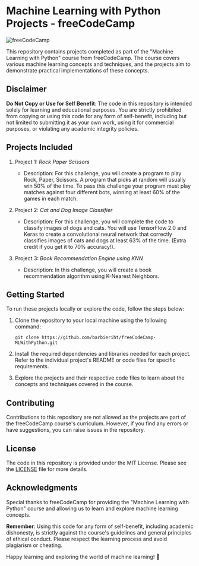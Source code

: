 # Machine Learning with Python Projects - freeCodeCamp

![freeCodeCamp](https://cdn.freecodecamp.org/platform/universal/fcc_primary.svg)

This repository contains projects completed as part of the "Machine Learning with Python" course from freeCodeCamp. The course covers various machine learning concepts and techniques, and the projects aim to demonstrate practical implementations of these concepts.

## Disclaimer

**Do Not Copy or Use for Self Benefit**: The code in this repository is intended solely for learning and educational purposes. You are strictly prohibited from copying or using this code for any form of self-benefit, including but not limited to submitting it as your own work, using it for commercial purposes, or violating any academic integrity policies.

## Projects Included

1. Project 1: *Rock Paper Scissors*
   - Description: For this challenge, you will create a program to play Rock, Paper, Scissors. A program that picks at random will usually win 50% of the time. To pass this challenge your program must play matches against four different bots, winning at least 60% of the games in each match.

2. Project 2: *Cat and Dog Image Classifier*
   - Description: For this challenge, you will complete the code to classify images of dogs and cats. You will use TensorFlow 2.0 and Keras to create a convolutional neural network that correctly classifies images of cats and dogs at least 63% of the time. (Extra credit if you get it to 70% accuracy!).

3. Project 3: *Book Recommendation Engine using KNN*
   - Description: In this challenge, you will create a book recommendation algorithm using K-Nearest Neighbors.
   
## Getting Started

To run these projects locally or explore the code, follow the steps below:

1. Clone the repository to your local machine using the following command:
   ```
   git clone https://github.com/barbieriht/freeCodeCamp-MLWithPython.git
   ```

2. Install the required dependencies and libraries needed for each project. Refer to the individual project's README or code files for specific requirements.

3. Explore the projects and their respective code files to learn about the concepts and techniques covered in the course.

## Contributing

Contributions to this repository are not allowed as the projects are part of the freeCodeCamp course's curriculum. However, if you find any errors or have suggestions, you can raise issues in the repository.

## License

The code in this repository is provided under the MIT License. Please see the [LICENSE](LICENSE) file for more details.

## Acknowledgments

Special thanks to freeCodeCamp for providing the "Machine Learning with Python" course and allowing us to learn and explore machine learning concepts.

**Remember**: Using this code for any form of self-benefit, including academic dishonesty, is strictly against the course's guidelines and general principles of ethical conduct. Please respect the learning process and avoid plagiarism or cheating.

Happy learning and exploring the world of machine learning! 🚀
